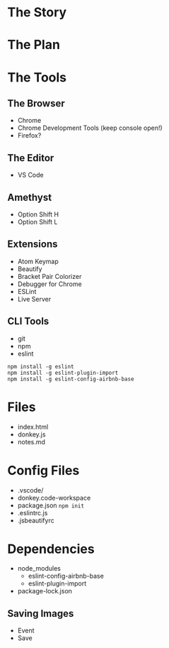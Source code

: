 # The Story

# The Plan

# The Tools

## The Browser

* Chrome
* Chrome Development Tools (keep console open!)
* Firefox?

## The Editor

* VS Code

## Amethyst

* Option Shift H
* Option Shift L

## Extensions

* Atom Keymap
* Beautify
* Bracket Pair Colorizer
* Debugger for Chrome
* ESLint
* Live Server

## CLI Tools

* git
* npm
* eslint

```
npm install -g eslint
npm install -g eslint-plugin-import
npm install -g eslint-config-airbnb-base
```

# Files

* index.html
* donkey.js
* notes.md

# Config Files

* .vscode/
* donkey.code-workspace
* package.json `npm init`
* .eslintrc.js
* .jsbeautifyrc

# Dependencies

* node_modules
  * eslint-config-airbnb-base
  * eslint-plugin-import
* package-lock.json

## Saving Images

* Event
* Save
